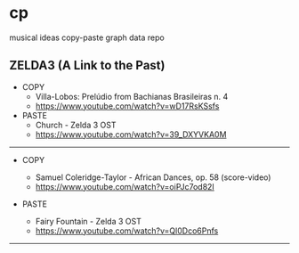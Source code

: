 # cp
musical ideas copy-paste graph data repo


## ZELDA3 (A Link to the Past)

+ COPY
  + Villa-Lobos: Prelúdio from Bachianas Brasileiras n. 4
  + https://www.youtube.com/watch?v=wD17RsKSsfs
+ PASTE
  + Church - Zelda 3 OST
  + https://www.youtube.com/watch?v=39_DXYVKA0M

---

+ COPY
  + Samuel Coleridge-Taylor - African Dances, op. 58 (score-video)
  + https://www.youtube.com/watch?v=oiPJc7od82I

+ PASTE
  + Fairy Fountain - Zelda 3 OST
  + https://www.youtube.com/watch?v=Ql0Dco6Pnfs

---
